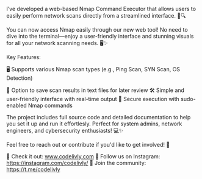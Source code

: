 I’ve developed a web-based Nmap Command Executor that allows users to easily perform network scans directly from a streamlined interface. 📡🔍

You can now access Nmap easily through our new web tool! No need to dive into the terminal—enjoy a user-friendly interface and stunning visuals for all your network scanning needs. 🖥✨

Key Features:

🖥️ Supports various Nmap scan types (e.g., Ping Scan, SYN Scan, OS Detection) 

💾 Option to save scan results in text files for later review
🛠️ Simple and user-friendly interface with real-time output
🔐 Secure execution with sudo-enabled Nmap commands 

The project includes full source code and detailed documentation to help you set it up and run it effortlesly. Perfect for system admins, network engineers, and cybersecurity enthusiasts! 💻✨

Feel free to reach out or contribute if you'd like to get involved! 💬

🔗 Check it out: www.codelivly.com
📸 Follow us on Instagram: https://instagram.com/codelivly/
💬 Join the community: https://t.me/codelivly

